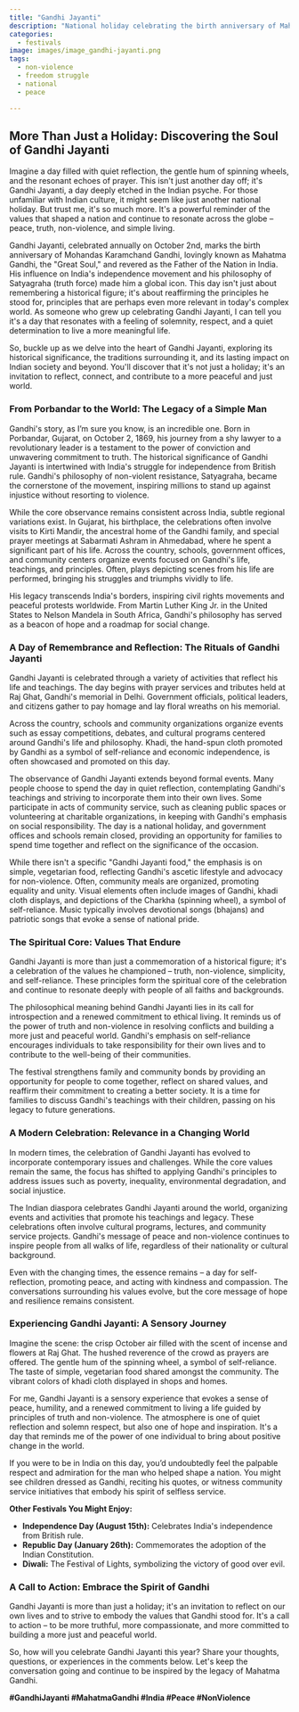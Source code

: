 ```yaml
---
title: "Gandhi Jayanti"
description: "National holiday celebrating the birth anniversary of Mahatma Gandhi, the Father of the Nation, observed on October 2."
categories:
  - festivals
image: images/image_gandhi-jayanti.png
tags:
  - non-violence
  - freedom struggle
  - national
  - peace

---
```


## More Than Just a Holiday: Discovering the Soul of Gandhi Jayanti

Imagine a day filled with quiet reflection, the gentle hum of spinning wheels, and the resonant echoes of prayer. This isn't just another day off; it's Gandhi Jayanti, a day deeply etched in the Indian psyche. For those unfamiliar with Indian culture, it might seem like just another national holiday. But trust me, it's so much more. It's a powerful reminder of the values that shaped a nation and continue to resonate across the globe – peace, truth, non-violence, and simple living.

Gandhi Jayanti, celebrated annually on October 2nd, marks the birth anniversary of Mohandas Karamchand Gandhi, lovingly known as Mahatma Gandhi, the "Great Soul," and revered as the Father of the Nation in India. His influence on India's independence movement and his philosophy of Satyagraha (truth force) made him a global icon. This day isn't just about remembering a historical figure; it's about reaffirming the principles he stood for, principles that are perhaps even more relevant in today's complex world. As someone who grew up celebrating Gandhi Jayanti, I can tell you it's a day that resonates with a feeling of solemnity, respect, and a quiet determination to live a more meaningful life.

So, buckle up as we delve into the heart of Gandhi Jayanti, exploring its historical significance, the traditions surrounding it, and its lasting impact on Indian society and beyond. You'll discover that it's not just a holiday; it's an invitation to reflect, connect, and contribute to a more peaceful and just world.

### From Porbandar to the World: The Legacy of a Simple Man

Gandhi's story, as I’m sure you know, is an incredible one. Born in Porbandar, Gujarat, on October 2, 1869, his journey from a shy lawyer to a revolutionary leader is a testament to the power of conviction and unwavering commitment to truth. The historical significance of Gandhi Jayanti is intertwined with India's struggle for independence from British rule. Gandhi's philosophy of non-violent resistance, Satyagraha, became the cornerstone of the movement, inspiring millions to stand up against injustice without resorting to violence.

While the core observance remains consistent across India, subtle regional variations exist. In Gujarat, his birthplace, the celebrations often involve visits to Kirti Mandir, the ancestral home of the Gandhi family, and special prayer meetings at Sabarmati Ashram in Ahmedabad, where he spent a significant part of his life. Across the country, schools, government offices, and community centers organize events focused on Gandhi's life, teachings, and principles. Often, plays depicting scenes from his life are performed, bringing his struggles and triumphs vividly to life.

His legacy transcends India's borders, inspiring civil rights movements and peaceful protests worldwide. From Martin Luther King Jr. in the United States to Nelson Mandela in South Africa, Gandhi's philosophy has served as a beacon of hope and a roadmap for social change.

### A Day of Remembrance and Reflection: The Rituals of Gandhi Jayanti

Gandhi Jayanti is celebrated through a variety of activities that reflect his life and teachings. The day begins with prayer services and tributes held at Raj Ghat, Gandhi's memorial in Delhi. Government officials, political leaders, and citizens gather to pay homage and lay floral wreaths on his memorial.

Across the country, schools and community organizations organize events such as essay competitions, debates, and cultural programs centered around Gandhi's life and philosophy. Khadi, the hand-spun cloth promoted by Gandhi as a symbol of self-reliance and economic independence, is often showcased and promoted on this day.

The observance of Gandhi Jayanti extends beyond formal events. Many people choose to spend the day in quiet reflection, contemplating Gandhi's teachings and striving to incorporate them into their own lives. Some participate in acts of community service, such as cleaning public spaces or volunteering at charitable organizations, in keeping with Gandhi's emphasis on social responsibility. The day is a national holiday, and government offices and schools remain closed, providing an opportunity for families to spend time together and reflect on the significance of the occasion.

While there isn't a specific "Gandhi Jayanti food," the emphasis is on simple, vegetarian food, reflecting Gandhi's ascetic lifestyle and advocacy for non-violence. Often, community meals are organized, promoting equality and unity. Visual elements often include images of Gandhi, khadi cloth displays, and depictions of the Charkha (spinning wheel), a symbol of self-reliance. Music typically involves devotional songs (bhajans) and patriotic songs that evoke a sense of national pride.

### The Spiritual Core: Values That Endure

Gandhi Jayanti is more than just a commemoration of a historical figure; it's a celebration of the values he championed – truth, non-violence, simplicity, and self-reliance. These principles form the spiritual core of the celebration and continue to resonate deeply with people of all faiths and backgrounds.

The philosophical meaning behind Gandhi Jayanti lies in its call for introspection and a renewed commitment to ethical living. It reminds us of the power of truth and non-violence in resolving conflicts and building a more just and peaceful world. Gandhi's emphasis on self-reliance encourages individuals to take responsibility for their own lives and to contribute to the well-being of their communities.

The festival strengthens family and community bonds by providing an opportunity for people to come together, reflect on shared values, and reaffirm their commitment to creating a better society. It is a time for families to discuss Gandhi's teachings with their children, passing on his legacy to future generations.

### A Modern Celebration: Relevance in a Changing World

In modern times, the celebration of Gandhi Jayanti has evolved to incorporate contemporary issues and challenges. While the core values remain the same, the focus has shifted to applying Gandhi's principles to address issues such as poverty, inequality, environmental degradation, and social injustice.

The Indian diaspora celebrates Gandhi Jayanti around the world, organizing events and activities that promote his teachings and legacy. These celebrations often involve cultural programs, lectures, and community service projects. Gandhi's message of peace and non-violence continues to inspire people from all walks of life, regardless of their nationality or cultural background.

Even with the changing times, the essence remains – a day for self-reflection, promoting peace, and acting with kindness and compassion. The conversations surrounding his values evolve, but the core message of hope and resilience remains consistent.

### Experiencing Gandhi Jayanti: A Sensory Journey

Imagine the scene: the crisp October air filled with the scent of incense and flowers at Raj Ghat. The hushed reverence of the crowd as prayers are offered. The gentle hum of the spinning wheel, a symbol of self-reliance. The taste of simple, vegetarian food shared amongst the community. The vibrant colors of khadi cloth displayed in shops and homes.

For me, Gandhi Jayanti is a sensory experience that evokes a sense of peace, humility, and a renewed commitment to living a life guided by principles of truth and non-violence. The atmosphere is one of quiet reflection and solemn respect, but also one of hope and inspiration. It's a day that reminds me of the power of one individual to bring about positive change in the world.

If you were to be in India on this day, you’d undoubtedly feel the palpable respect and admiration for the man who helped shape a nation. You might see children dressed as Gandhi, reciting his quotes, or witness community service initiatives that embody his spirit of selfless service.

**Other Festivals You Might Enjoy:**

*   **Independence Day (August 15th):** Celebrates India's independence from British rule.
*   **Republic Day (January 26th):** Commemorates the adoption of the Indian Constitution.
*   **Diwali:** The Festival of Lights, symbolizing the victory of good over evil.

### A Call to Action: Embrace the Spirit of Gandhi

Gandhi Jayanti is more than just a holiday; it's an invitation to reflect on our own lives and to strive to embody the values that Gandhi stood for. It's a call to action – to be more truthful, more compassionate, and more committed to building a more just and peaceful world.

So, how will you celebrate Gandhi Jayanti this year? Share your thoughts, questions, or experiences in the comments below. Let's keep the conversation going and continue to be inspired by the legacy of Mahatma Gandhi.

**#GandhiJayanti #MahatmaGandhi #India #Peace #NonViolence**

